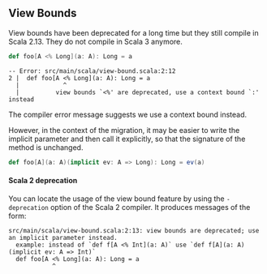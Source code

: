 ## View Bounds

View bounds have been deprecated for a long time but they still compile in Scala 2.13.
They do not compile in Scala 3 anymore.

```scala
def foo[A <% Long](a: A): Long = a
```

``` 
-- Error: src/main/scala/view-bound.scala:2:12 
2 |  def foo[A <% Long](a: A): Long = a
  |            ^
  |          view bounds `<%' are deprecated, use a context bound `:' instead
```

The compiler error message suggests we use a context bound instead.

However, in the context of the migration, it may be easier to write the implicit parameter and then call it explicitly, so that the signature of the method is unchanged.

```scala
def foo[A](a: A)(implicit ev: A => Long): Long = ev(a)
```

#### Scala 2 deprecation

You can locate the usage of the view bound feature by using the `-deprecation` option of the Scala 2 compiler.
It produces messages of the form:

```
src/main/scala/view-bound.scala:2:13: view bounds are deprecated; use an implicit parameter instead.
  example: instead of `def f[A <% Int](a: A)` use `def f[A](a: A)(implicit ev: A => Int)`
  def foo[A <% Long](a: A): Long = a
            ^
```
